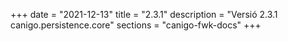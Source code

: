 +++
date        = "2021-12-13"
title       = "2.3.1"
description = "Versió 2.3.1 canigo.persistence.core"
sections    = "canigo-fwk-docs"
+++